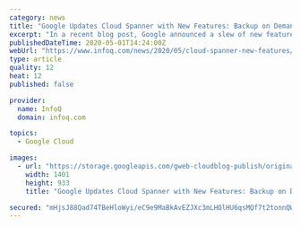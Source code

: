 ```yaml
---
category: news
title: "Google Updates Cloud Spanner with New Features: Backup on Demand, Local Emulator, and More"
excerpt: "In a recent blog post, Google announced a slew of new features for Cloud Spanner. The public cloud provider released the service with new updates including the managed backup-restore feature, foreign key support,"
publishedDateTime: 2020-05-01T14:24:00Z
webUrl: "https://www.infoq.com/news/2020/05/cloud-spanner-new-features/"
type: article
quality: 12
heat: 12
published: false

provider:
  name: InfoQ
  domain: infoq.com

topics:
  - Google Cloud

images:
  - url: "https://storage.googleapis.com/gweb-cloudblog-publish/original_images/GCP_Spanner.gif"
    width: 1401
    height: 933
    title: "Google Updates Cloud Spanner with New Features: Backup on Demand, Local Emulator, and More"

secured: "mHjsJ88Qad74TBeHloWyi/eC9e9MaBkAvEZJXc3mLHOlHU6qsMQf7t2tonnQWcSQxd0L+iUvPMFT/vueWyPXHUdlBt9EnV5Mg++8AlDg0re1nCz18WFCpfEWa9d9vO3GOcSqR/FX+bo2nBHp9ZQ7VlcoNJa4cgrlsPnQ8yxc19jFGAR0qdVJrvrBMQz/Y/xvn1EhhvmR3CDHPNOrmVsVT8fq+RuxhYa/QC9u2dhU3TaxxyeSRCMfuF2ammmOvxn6Wxggi4XWMWpuJH8SSg3O+CwAG5q1kNi2dzeRZeUGaVUcpxc+3bNFGQuByyKJ2CPU;HSPrknril6VC4DTmhGHo1Q=="
---
```


